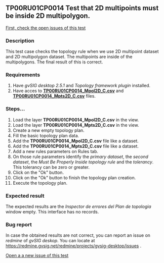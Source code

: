 ## TP00RU01CP0014 Test that 2D multipoints must be inside 2D multipolygon.

[First, check the open issues of this test](https://redmine.gvsig.net/redmine/projects/gvsig-desktop/issues?utf8=%E2%9C%93&set_filter=1&f%5B%5D=status_id&op%5Bstatus_id%5D=o&f%5B%5D=subject&op%5Bsubject%5D=%7E&v%5Bsubject%5D%5B%5D=TP00RU01CP0014&f%5B%5D=&c%5B%5D=tracker&c%5B%5D=status&c%5B%5D=priority&c%5B%5D=subject&c%5B%5D=assigned_to&c%5B%5D=updated_on&group_by=)

### Description

This test case checks the topology rule when we use 2D multipoint dataset and 2D multipolygon dataset. The multipoints are inside of the multipolygons. The final result of this is correct.

### Requirements

1. Have *gvSIG desktop 2.5.1* and *Topology framework plugin* installed.
2. Have acces to [**TP00RU01CP0014_Mpol2D_C.csv**](https://github.com/jolicar/TopologyRuleMustBeProperlyInsidePolygonsPoint/blob/master/testing/cases/TP00_TopologyRules/RU01_MustBeProperlyInsidePolygon/CP0014_MptsC_MpolC/TP00RU01CP0014_Mpol2D_C.csv) and [**TP00RU01CP0014_Mpts2D_C.csv**](https://github.com/jolicar/TopologyRuleMustBeProperlyInsidePolygonsPoint/blob/master/testing/cases/TP00_TopologyRules/RU01_MustBeProperlyInsidePolygon/CP0014_MptsC_MpolC/TP00RU01CP0014_Mpts2D_C.csv) files.

### Steps...

1. Load the layer **TP00RU01CP0014_Mpol2D_C.csv** in the view.
2. Load the layer **TP00RU01CP0014_Mpts2D_C.csv** in the view.
3. Create a new empty topology plan.
4. Fill the basic topology plan data.
5. Add the **TP00RU01CP0014_Mpol2D_C.csv** file like a dataset.
6. Add the **TP00RU01CP0014_Mpts2D_C.csv** file like a dataset.
7. Add a new rules parameters on Rules tab.
8. On those rule parameters identify the *primary dataset*, the *second dataset*, the *Must Be Properly Inside topology rule* and the *tolerancy*. This tolerancy can be zero or greater.
9. Click on the "Ok" button.
10. Click on the "Ok" button to finish the topology plan creation.
11. Execute the topology plan.

### Expected result

The expected results are the *Inspector de errores del Plan de topologia* window empty. This interface has no records.


### Bug report


In case the obtained results are not correct, you can report an issue on *redmine* of *gvSIG deskop*. You can locate at
https://redmine.gvsig.net/redmine/projects/gvsig-desktop/issues .

[Open a a new issue of this test](https://redmine.gvsig.net/redmine/projects/gvsig-desktop/issues/new?issue[subject]=TP00RU01CP0014+Test+that+2D+multipoints+must+be+inside+2D+multipolygon)